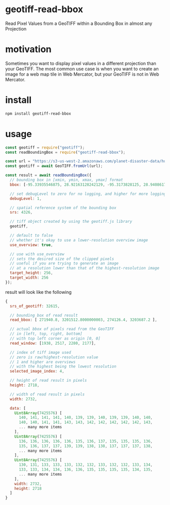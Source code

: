 # geotiff-read-bbox
Read Pixel Values from a GeoTIFF within a Bounding Box in almost any Projection

# motivation
Sometimes you want to display pixel values in a different projection
than your GeoTIFF.  The most common use case is when you want to create an image
for a web map tile in Web Mercator, but your GeoTIFF is not in Web Mercator.

# install
```bash
npm install geotiff-read-bbox
```

# usage
```javascript
const geotiff = require("geotiff");
const readBoundingBox = require("geotiff-read-bbox");

const url = "https://s3-us-west-2.amazonaws.com/planet-disaster-data/hurricane-harvey/SkySat_Freeport_s03_20170831T162740Z3.tif";
const geotiff = await GeoTIFF.fromUrl(url);

const result = await readBoundingBox({
  // bounding box in [xmin, ymin, xmax, ymax] format
  bbox: [-95.33935546875, 28.92163128242129, -95.3173828125, 28.940861769405547],

  // set debugLevel to zero for no logging, and higher for more logging
  debugLevel: 1,

  // spatial reference system of the bounding box
  srs: 4326,

  // tiff object created by using the geotiff.js library
  geotiff,

  // default to false
  // whether it's okay to use a lower-resolution overview image
  use_overview: true,

  // use with use_overview
  // sets the desired size of the clipped pixels
  // useful if you are trying to generate an image
  // at a resolution lower than that of the highest-resolution image 
  target_height: 256,
  target_width: 256
});
```
result will look like the following
```javascript
{
  srs_of_geotiff: 32615,

  // bounding box of read result
  read_bbox: [ 271940.8, 3201512.8000000003, 274126.4, 3203687.2 ],

  // actual bbox of pixels read from the GeoTIFF
  // in [left, top, right, bottom]
  // with top left corner as origin [0, 0]
  read_window: [1938, 2517, 2280, 2177],

  // index of tiff image used
  // zero is raw/highest-resolution value
  // 1 and higher are overviews
  // with the highest being the lowest resolution 
  selected_image_index: 4,

  // height of read result in pixels
  height: 2718,

  // width of read result in pixels
  width: 2732,

  data: [
    Uint8Array(7425576) [
      140, 141, 141, 141, 140, 139, 139, 140, 139, 139, 140, 140,
      140, 140, 141, 141, 143, 143, 142, 142, 142, 142, 142, 143,
      ... many more items
    ],
    Uint8Array(7425576) [
      136, 136, 136, 136, 136, 135, 136, 137, 135, 135, 135, 136,
      135, 136, 137, 137, 139, 139, 138, 138, 137, 137, 137, 138,
      ... many more items
    ],
    Uint8Array(7425576) [
      130, 131, 133, 133, 133, 132, 132, 133, 132, 132, 133, 134,
      133, 133, 134, 134, 136, 136, 135, 135, 135, 135, 134, 135,
      ... many more items
    ],
    width: 2732,
    height: 2718
  ]
}
```